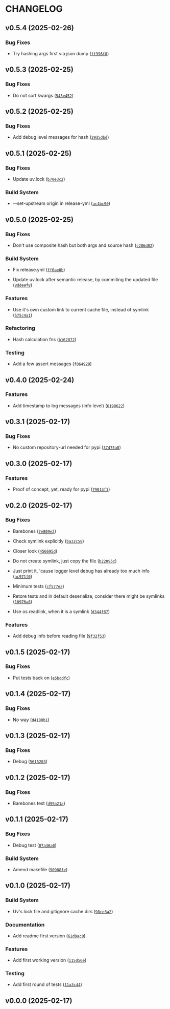 # CHANGELOG


## v0.5.4 (2025-02-26)

### Bug Fixes

- Try hashing args first via json dump
  ([`ff396f8`](https://github.com/edalfon/stepit/commit/ff396f8520ac7d3c9e0ed04c1d05159d5e88070e))


## v0.5.3 (2025-02-25)

### Bug Fixes

- Do not sort kwargs
  ([`545e452`](https://github.com/edalfon/stepit/commit/545e452ff33e6184d8f2734fabdd5e538697ea33))


## v0.5.2 (2025-02-25)

### Bug Fixes

- Add debug level messages for hash
  ([`29d5dbd`](https://github.com/edalfon/stepit/commit/29d5dbdbd552de3e51d704294d1e6e40d1d4ad9e))


## v0.5.1 (2025-02-25)

### Bug Fixes

- Update uv.lock
  ([`b70e3c2`](https://github.com/edalfon/stepit/commit/b70e3c20bf4d07fd874ff320741f6b1423265cba))

### Build System

- --set-upstream origin in release-yml
  ([`ac4bc90`](https://github.com/edalfon/stepit/commit/ac4bc900bfddd5bcf526e79cf1ff193df6ac0d4d))


## v0.5.0 (2025-02-25)

### Bug Fixes

- Don't use composite hash but both args and source hash
  ([`c286d82`](https://github.com/edalfon/stepit/commit/c286d82d795c5f5236f338efa657ea88548f8867))

### Build System

- Fix release.yml
  ([`ff6ae0b`](https://github.com/edalfon/stepit/commit/ff6ae0b090311e90e3db3c856df3bad9330a24a4))

- Update uv.lock after semantic release, by commiting the updated file
  ([`8dde9f8`](https://github.com/edalfon/stepit/commit/8dde9f88ceaa6fda5138469977726c5c52829412))

### Features

- Use it's own custom link to current cache file, instead of symlink
  ([`575c4a1`](https://github.com/edalfon/stepit/commit/575c4a1630f8b04cc0a75e7d6a659ccb1b0fcc03))

### Refactoring

- Hash calculation fns
  ([`b162872`](https://github.com/edalfon/stepit/commit/b1628724238e0aba91100bc5d6a1a74823d48bfa))

### Testing

- Add a few assert messages
  ([`f064929`](https://github.com/edalfon/stepit/commit/f0649292d773bac8e9c12e1aa8053d16351c68f8))


## v0.4.0 (2025-02-24)

### Features

- Add timestamp to log messages (info level)
  ([`6198622`](https://github.com/edalfon/stepit/commit/6198622163368e590c2a5fd41c2de0da9a355e02))


## v0.3.1 (2025-02-17)

### Bug Fixes

- No custom repository-url needed for pypi
  ([`37475a8`](https://github.com/edalfon/stepit/commit/37475a86a57295d0abd4c0a7114cb9233b2aa464))


## v0.3.0 (2025-02-17)

### Features

- Proof of concept, yet, ready for pypi
  ([`79014f1`](https://github.com/edalfon/stepit/commit/79014f111479644bfda712f9cda5c8dd1e64683c))


## v0.2.0 (2025-02-17)

### Bug Fixes

- Barebones
  ([`7e809e2`](https://github.com/edalfon/stepit/commit/7e809e255586bc263afda93044e3b83993c8185e))

- Check symlink explicitly
  ([`ba32c58`](https://github.com/edalfon/stepit/commit/ba32c58970c40448ee5f2aee20b0a2bba91ac150))

- Closer look
  ([`456695d`](https://github.com/edalfon/stepit/commit/456695d98401b977e5a6b4f3eeade73c2903ff89))

- Do not create symlink, just copy the file
  ([`b22095c`](https://github.com/edalfon/stepit/commit/b22095c9826a500698544479c68f7446b2277d33))

- Just print it, 'cause logger level debug has already too much info
  ([`ac971f0`](https://github.com/edalfon/stepit/commit/ac971f01de2858d4ba5ce138ab9c90d9022f413e))

- Minimum tests
  ([`cf577ea`](https://github.com/edalfon/stepit/commit/cf577eaeffc081f591d785d01c0d8837b7a1f923))

- Retore tests and in default deserialize, consider there might be symlinks
  ([`10976a8`](https://github.com/edalfon/stepit/commit/10976a856c50a8217a623670127381c748e1cb92))

- Use os.readlink, when it is a symlink
  ([`d344f87`](https://github.com/edalfon/stepit/commit/d344f8799333fe1fbf145f7ed68386cadac061b6))

### Features

- Add debug info before reading file
  ([`9f32f53`](https://github.com/edalfon/stepit/commit/9f32f5336cf8d037a3e53e9e8fb11c6fc5594f70))


## v0.1.5 (2025-02-17)

### Bug Fixes

- Put tests back on
  ([`e5bddfc`](https://github.com/edalfon/stepit/commit/e5bddfc00a4826f8e438589f31d38fd4e0438d5d))


## v0.1.4 (2025-02-17)

### Bug Fixes

- No way
  ([`d4180b1`](https://github.com/edalfon/stepit/commit/d4180b139ba047b74e31cccf0e3919c17436632e))


## v0.1.3 (2025-02-17)

### Bug Fixes

- Debug
  ([`5615203`](https://github.com/edalfon/stepit/commit/56152038bd34593aaf64ea75cd86a29c807719ab))


## v0.1.2 (2025-02-17)

### Bug Fixes

- Barebones test
  ([`d99a21a`](https://github.com/edalfon/stepit/commit/d99a21a8f9478f94eec9f930c53047d12280c34b))


## v0.1.1 (2025-02-17)

### Bug Fixes

- Debug test
  ([`07a46a0`](https://github.com/edalfon/stepit/commit/07a46a0f254ce6466bd291119dca5191384a2ce1))

### Build System

- Amend makefile
  ([`90988fe`](https://github.com/edalfon/stepit/commit/90988febf0a6ddcc96bc949894b00073f7558825))


## v0.1.0 (2025-02-17)

### Build System

- Uv's lock file and gitignore cache dirs
  ([`98ce3a2`](https://github.com/edalfon/stepit/commit/98ce3a2d0117c514e42567f5bde865ed8f9c9cbb))

### Documentation

- Add readme first version
  ([`61d9ac0`](https://github.com/edalfon/stepit/commit/61d9ac0890c6f1586c90aed8dd02ef816ea5efb1))

### Features

- Add first working version
  ([`115d56e`](https://github.com/edalfon/stepit/commit/115d56e6165d71eacf192adb551ce9fd4b538164))

### Testing

- Add first round of tests
  ([`11a3c44`](https://github.com/edalfon/stepit/commit/11a3c44f5cd4bc27d60b7c4f8ec843db42c55c4a))


## v0.0.0 (2025-02-17)
